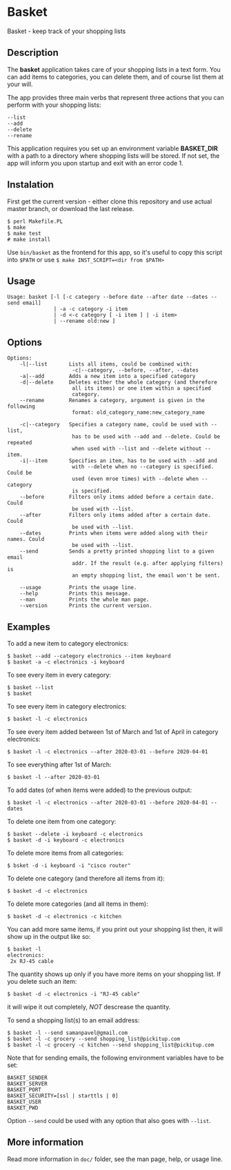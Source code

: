 # Basket

Basket - keep track of your shopping lists

## Description

The **basket** application takes care of your shopping lists in a text form. You 
can add items to categories, you can delete them, and of course list them at 
your will.

The app provides three main verbs that represent three actions that you can 
perform with your shopping lists:

```
--list
--add
--delete
--rename
```

This application requires you set up an environment variable **BASKET_DIR** with 
a path to a directory where shopping lists will be stored. If not set, the app 
will inform you upon startup and exit with an error code 1.

## Instalation

First get the current version - either clone this repository and use actual master branch, or download the last release.

```
$ perl Makefile.PL
$ make
$ make test
# make install
```

Use `bin/basket` as the frontend for this app, so it's useful to copy this script into `$PATH` or use `$ make INST_SCRIPT=<dir from $PATH>`

## Usage

```
Usage: basket [-l [-c category --before date --after date --dates --send email]
               | -a -c category -i item
               | -d <-c category [ -i item ] | -i item>
               | --rename old:new ]
```

## Options

```
Options:
    -l|--list       Lists all items, could be combined with:
                     -c|--category, --before, --after, --dates
    -a|--add        Adds a new item into a specified category
    -d|--delete     Deletes either the whole category (and therefore
                     all its items) or one item within a specified
                     category.
    --rename        Renames a category, argument is given in the following
                     format: old_category_name:new_category_name

    -c|--category   Specifies a category name, could be used with --list,
                     has to be used with --add and --delete. Could be repeated
                     when used with --list and --delete without --item.
    -i|--item       Specifies an item, has to be used with --add and
                     with --delete when no --category is specified. Could be 
                     used (even mroe times) with --delete when --category
                     is specified.
    --before        Filters only items added before a certain date. Could 
                     be used with --list.
    --after         Filters only items added after a certain date. Could 
                     be used with --list.
    --dates         Prints when items were added along with their names. Could 
                     be used with --list.
    --send          Sends a pretty printed shopping list to a given email
                     addr. If the result (e.g. after applying filters) is
                     an empty shopping list, the email won't be sent.

    --usage         Prints the usage line.
    --help          Prints this message.
    --man           Prints the whole man page.
    --version       Prints the current version.
```

## Examples

To add a new item to category electronics:

```
$ basket --add --category electronics --item keyboard
$ basket -a -c electronics -i keyboard
```

To see every item in every category:

```
$ basket --list
$ basket
```

To see every item in category electronics:

```
$ basket -l -c electronics
```

To see every item added between 1st of March and 1st of April 
in category electronics:
```
$ basket -l -c electronics --after 2020-03-01 --before 2020-04-01
```

To see everything after 1st of March:

```
$ basket -l --after 2020-03-01
```

To add dates (of when items were added) to the previous output:

```
$ basket -l -c electronics --after 2020-03-01 --before 2020-04-01 --dates
```

To delete one item from one category:

```
$ basket --delete -i keyboard -c electronics
$ basket -d -i keyboard -c electronics
```

To delete more items from all categories:

```
$ bsket -d -i keyboard -i "cisco router"
```

To delete one category (and therefore all items from it):
```
$ basket -d -c electronics
```

To delete more categories (and all items in them):

```
$ basket -d -c electronics -c kitchen
```

You can add more same items, if you print out your shopping list then, 
it will show up in the output like so:

```
$ basket -l
electronics:
 2x RJ-45 cable
```

The quantity shows up only if you have more items on your shopping list.
If you delete such an item:

```
$ basket -d -c electronics -i "RJ-45 cable"
```

it will wipe it out completely, _NOT_ descrease the quantity.

To send a shopping list(s) to an email address:

```
$ basket -l --send samanpavel@gmail.com
$ basket -l -c grocery --send shopping_list@pickitup.com
$ basket -l -c grocery -c kitchen --send shopping_list@pickitup.com
```

Note that for sending emails, the following environment variables
have to be set:

```
BASKET_SENDER        
BASKET_SERVER
BASKET_PORT    
BASKET_SECURITY=[ssl | starttls | 0]
BASKET_USER
BASKET_PWD
```

Option `--send` could be used with any option that also goes with `--list`.

## More information

Read more information in `doc/` folder, see the man page, help, or usage line.